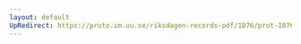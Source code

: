 ```yaml
---
layout: default
UpRedirect: https://pruto.im.uu.se/riksdagen-records-pdf/1876/prot-1876--ak--013/prot-1876--ak--013_026.pdf
---
```


